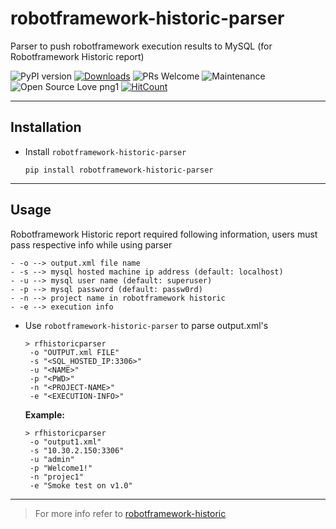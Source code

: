 # robotframework-historic-parser

Parser to push robotframework execution results to MySQL (for Robotframework Historic report)

![PyPI version](https://badge.fury.io/py/robotframework-historic-parser.svg)
[![Downloads](https://pepy.tech/badge/robotframework-historic)](https://pepy.tech/project/robotframework-historic-parser)
![PRs Welcome](https://img.shields.io/badge/PRs-welcome-brightgreen.svg?style=flat-square)
![Maintenance](https://img.shields.io/badge/Maintained%3F-yes-green.svg)
![Open Source Love png1](https://badges.frapsoft.com/os/v1/open-source.png?v=103)
[![HitCount](http://hits.dwyl.io/adiralashiva8/robotframework-historic-parser.svg)](http://hits.dwyl.io/adiralashiva8/robotframework-historic-parser)

---

## Installation

 - Install `robotframework-historic-parser` 

    ```
    pip install robotframework-historic-parser
    ```

--- 

## Usage

   Robotframework Historic report required following information, users must pass respective info while using parser

    - -o --> output.xml file name
    - -s --> mysql hosted machine ip address (default: localhost)
    - -u --> mysql user name (default: superuser)
    - -p --> mysql password (default: passw0rd)
    - -n --> project name in robotframework historic
    - -e --> execution info

 - Use `robotframework-historic-parser` to parse output.xml's

   ```
   > rfhistoricparser
    -o "OUTPUT.xml FILE"
    -s "<SQL_HOSTED_IP:3306>"
    -u "<NAME>"
    -p "<PWD>"
    -n "<PROJECT-NAME>"
    -e "<EXECUTION-INFO>"
   ```

   __Example:__
   ```
   > rfhistoricparser
    -o "output1.xml"
    -s "10.30.2.150:3306"
    -u "admin"
    -p "Welcome1!"
    -n "projec1"
    -e "Smoke test on v1.0"
   ```

---

> For more info refer to [robotframework-historic](https://github.com/adiralashiva8/robotframework-historic)